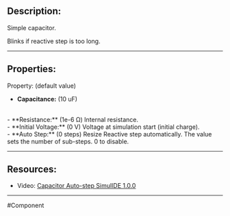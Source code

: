 ## Description:

Simple capacitor.

Blinks if reactive step is too long.

---

## Properties:
Property: (default value)

- **Capacitance:** (10 uF)
<br>
- **Resistance:** (1e-6 Ω)
   Internal resistance.
<br>
- **Initial Voltage:** (0 V)
   Voltage at simulation start (initial charge).
<br>
- **Auto Step:** (0 steps)
   Resize Reactive step automatically.
   The value sets the number of sub-steps.
   0 to disable.

---

## Resources:

- Video: [Capacitor Auto-step SimulIDE 1.0.0](https://www.youtube.com/watch?v=9AuXlBCEd_c&list=PL0YDA67EjDEEasQXWilro9SEyDHN-H6ug&index=2&pp=iAQB)

---

#Component 